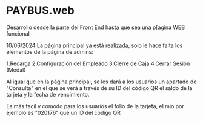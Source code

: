# PAYBUS.web
Desarrollo desde la parte del Front End hasta que sea una p[agina WEB funcional

10/06/2024
La página principal ya está realizada, solo le hace falta los elementos de la página de admins:

 1.Recarga
 2.Configuración del Empleado
 3.Cierre de Caja
 4.Cerrar Sesión (Modal)

 Al igual que en la página principal, se les dará a los usuarios un apartado de "Consulta" en el que se verá a través de su ID del código QR el saldo de la tarjeta y la fecha de vencimiento.

Es más facil y comodo para los usuarios el folio de la tarjeta, el mio por ejemplo es "020176" que un ID del código QR
 
